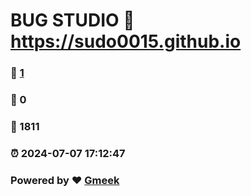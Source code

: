 # BUG STUDIO :link: https://sudo0015.github.io 
### :page_facing_up: [1](https://sudo0015.github.io/tag.html) 
### :speech_balloon: 0 
### :hibiscus: 1811 
### :alarm_clock: 2024-07-07 17:12:47 
### Powered by :heart: [Gmeek](https://github.com/Meekdai/Gmeek)
